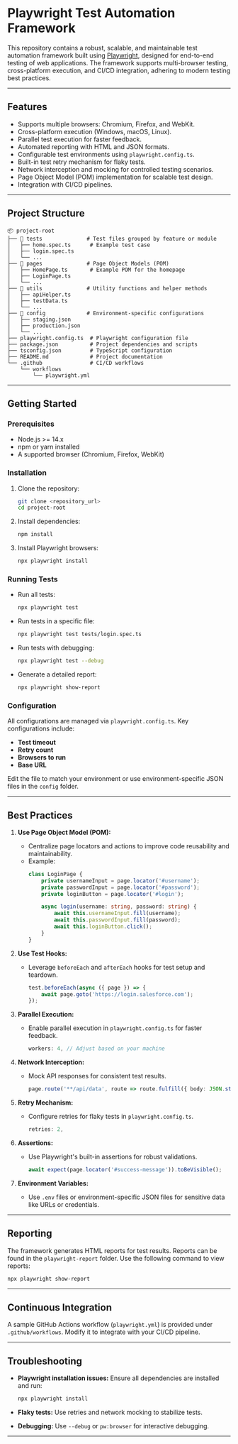 # Playwright Test Automation Framework

This repository contains a robust, scalable, and maintainable test automation framework built using [Playwright](https://playwright.dev/), designed for end-to-end testing of web applications. The framework supports multi-browser testing, cross-platform execution, and CI/CD integration, adhering to modern testing best practices.

---

## **Features**

- Supports multiple browsers: Chromium, Firefox, and WebKit.
- Cross-platform execution (Windows, macOS, Linux).
- Parallel test execution for faster feedback.
- Automated reporting with HTML and JSON formats.
- Configurable test environments using `playwright.config.ts`.
- Built-in test retry mechanism for flaky tests.
- Network interception and mocking for controlled testing scenarios.
- Page Object Model (POM) implementation for scalable test design.
- Integration with CI/CD pipelines.

---

## **Project Structure**

```plaintext
📦 project-root
├── 📂 tests              # Test files grouped by feature or module
│   ├── home.spec.ts      # Example test case
│   ├── login.spec.ts
│   └── ...
├── 📂 pages              # Page Object Models (POM)
│   ├── HomePage.ts       # Example POM for the homepage
│   ├── LoginPage.ts
│   └── ...
├── 📂 utils              # Utility functions and helper methods
│   ├── apiHelper.ts
│   ├── testData.ts
│   └── ...
├── 📂 config             # Environment-specific configurations
│   ├── staging.json
│   ├── production.json
│   └── ...
├── playwright.config.ts  # Playwright configuration file
├── package.json          # Project dependencies and scripts
├── tsconfig.json         # TypeScript configuration
├── README.md             # Project documentation
└── .github               # CI/CD workflows
    └── workflows
        └── playwright.yml
```

---

## **Getting Started**

### **Prerequisites**

- Node.js >= 14.x
- npm or yarn installed
- A supported browser (Chromium, Firefox, WebKit)

### **Installation**

1. Clone the repository:
   ```bash
   git clone <repository_url>
   cd project-root
   ```

2. Install dependencies:
   ```bash
   npm install
   ```

3. Install Playwright browsers:
   ```bash
   npx playwright install
   ```

### **Running Tests**

- Run all tests:
  ```bash
  npx playwright test
  ```

- Run tests in a specific file:
  ```bash
  npx playwright test tests/login.spec.ts
  ```

- Run tests with debugging:
  ```bash
  npx playwright test --debug
  ```

- Generate a detailed report:
  ```bash
  npx playwright show-report
  ```

### **Configuration**

All configurations are managed via `playwright.config.ts`. Key configurations include:
- **Test timeout**
- **Retry count**
- **Browsers to run**
- **Base URL**

Edit the file to match your environment or use environment-specific JSON files in the `config` folder.

---

## **Best Practices**

1. **Use Page Object Model (POM):**
   - Centralize page locators and actions to improve code reusability and maintainability.
   - Example:
     ```typescript
     class LoginPage {
         private usernameInput = page.locator('#username');
         private passwordInput = page.locator('#password');
         private loginButton = page.locator('#login');

         async login(username: string, password: string) {
             await this.usernameInput.fill(username);
             await this.passwordInput.fill(password);
             await this.loginButton.click();
         }
     }
     ```

2. **Use Test Hooks:**
   - Leverage `beforeEach` and `afterEach` hooks for test setup and teardown.
     ```typescript
     test.beforeEach(async ({ page }) => {
         await page.goto('https://login.salesforce.com');
     });
     ```

3. **Parallel Execution:**
   - Enable parallel execution in `playwright.config.ts` for faster feedback.
     ```typescript
     workers: 4, // Adjust based on your machine
     ```

4. **Network Interception:**
   - Mock API responses for consistent test results.
     ```typescript
     page.route('**/api/data', route => route.fulfill({ body: JSON.stringify(mockData) }));
     ```

5. **Retry Mechanism:**
   - Configure retries for flaky tests in `playwright.config.ts`.
     ```typescript
     retries: 2,
     ```

6. **Assertions:**
   - Use Playwright's built-in assertions for robust validations.
     ```typescript
     await expect(page.locator('#success-message')).toBeVisible();
     ```

7. **Environment Variables:**
   - Use `.env` files or environment-specific JSON files for sensitive data like URLs or credentials.

---

## **Reporting**

The framework generates HTML reports for test results. Reports can be found in the `playwright-report` folder. Use the following command to view reports:
```bash
npx playwright show-report
```

---

## **Continuous Integration**

A sample GitHub Actions workflow (`playwright.yml`) is provided under `.github/workflows`. Modify it to integrate with your CI/CD pipeline.

---

## **Troubleshooting**

- **Playwright installation issues:**
  Ensure all dependencies are installed and run:
  ```bash
  npx playwright install
  ```

- **Flaky tests:**
  Use retries and network mocking to stabilize tests.

- **Debugging:**
  Use `--debug` or `pw:browser` for interactive debugging.

---

